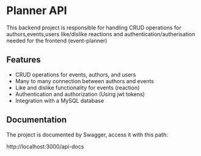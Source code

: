 # Planner API

This backend project is responsible for handling CRUD operations for authors,events,users like/dislike reactions and authentication/autherisation needed for the frontend (event-planner)

## Features

- CRUD operations for events, authors, and users
- Many to many connection between authors and events
- Like and dislike functionality for events (reaction)
- Authentication and authorization (Using jwt tokens)
- Integration with a MySQL database

## Documentation

The project is documented by Swagger, access it with this path:

http://localhost:3000/api-docs
